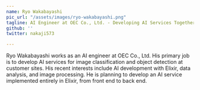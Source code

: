 ```yaml
---
name: Ryo Wakabayashi
pic_url: "/assets/images/ryo-wakabayashi.png"
tagline: AI Engineer at OEC Co., Ltd. - Developing AI Services Together with AUCNET-IBS
github: ''
twitter: nakaji573

---
```

Ryo Wakabayashi works as an AI engineer at OEC Co., Ltd. His primary job is to develop AI services for image classification and object detection at customer sites. His recent interests include AI development with Elixir, data analysis, and image processing. He is planning to develop an AI service implemented entirely in Elixir, from front end to back end.